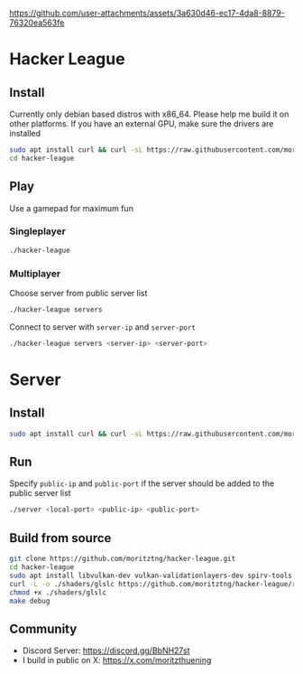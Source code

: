 https://github.com/user-attachments/assets/3a630d46-ec17-4da8-8879-76320ea563fe
# Hacker League
## Install
Currently only debian based distros with x86_64. Please help me build it on other platforms. If you have an external GPU, make sure the drivers are installed
```bash
sudo apt install curl && curl -sL https://raw.githubusercontent.com/moritztng/hacker-league/main/install.sh | BINARIES="game" bash
cd hacker-league
```
## Play
Use a gamepad for maximum fun
### Singleplayer
```bash
./hacker-league
```
### Multiplayer
Choose server from public server list
```bash
./hacker-league servers
```
Connect to server with `server-ip` and `server-port`
```bash
./hacker-league servers <server-ip> <server-port>
```
# Server
## Install
```bash
sudo apt install curl && curl -sL https://raw.githubusercontent.com/moritztng/hacker-league/main/install.sh | BINARIES="server" bash
```
## Run
Specify `public-ip` and `public-port` if the server should be added to the public server list
```bash
./server <local-port> <public-ip> <public-port>
```
## Build from source
```bash
git clone https://github.com/moritztng/hacker-league.git
cd hacker-league
sudo apt install libvulkan-dev vulkan-validationlayers-dev spirv-tools libglfw3-dev libglm-dev libeigen3-dev vim-common xxd g++ make libsqlite3-dev libcurl4-openssl-dev
curl -L -o ./shaders/glslc https://github.com/moritztng/hacker-league/releases/download/glslc/glslc
chmod +x ./shaders/glslc
make debug
```
## Community
- Discord Server: https://discord.gg/BbNH27st
- I build in public on X: https://x.com/moritzthuening
